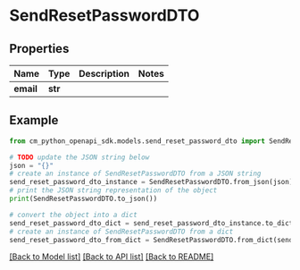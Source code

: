 # SendResetPasswordDTO


## Properties

Name | Type | Description | Notes
------------ | ------------- | ------------- | -------------
**email** | **str** |  | 

## Example

```python
from cm_python_openapi_sdk.models.send_reset_password_dto import SendResetPasswordDTO

# TODO update the JSON string below
json = "{}"
# create an instance of SendResetPasswordDTO from a JSON string
send_reset_password_dto_instance = SendResetPasswordDTO.from_json(json)
# print the JSON string representation of the object
print(SendResetPasswordDTO.to_json())

# convert the object into a dict
send_reset_password_dto_dict = send_reset_password_dto_instance.to_dict()
# create an instance of SendResetPasswordDTO from a dict
send_reset_password_dto_from_dict = SendResetPasswordDTO.from_dict(send_reset_password_dto_dict)
```
[[Back to Model list]](../README.md#documentation-for-models) [[Back to API list]](../README.md#documentation-for-api-endpoints) [[Back to README]](../README.md)


